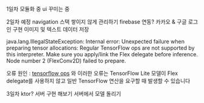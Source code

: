 1일차
모듈화 중
ui 꾸미는 중

2일차 예정
navigation 스택 쌓이지 않게 관리하기
firebase 연동?
카카오 & 구글 로그인 구현
이미지 및 텍스트 데이터 저장

java.lang.IllegalStateException: Internal error: Unexpected failure when preparing tensor allocations: Regular TensorFlow ops are not supported by this interpreter. Make sure you apply/link the Flex delegate before inference. Node number 2 (FlexConv2D) failed to prepare.

오류 원인 :  [tensorflow ops](https://www.tensorflow.org/lite/guide/ops_select?hl=ko) 와 이러한 오류는 TensorFlow Lite 모델이 Flex delegate를 사용하지 않고 일반 TensorFlow 연산을 요구할 때 발생할 수 있습니다



3일차 
ktor?
서버 구현 해보기 
서버에서 모델 돌리기
